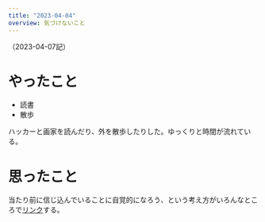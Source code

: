 ```yaml
---
title: "2023-04-04"
overview: 気づけないこと
---
```


（2023-04-07記）

# やったこと

- 読書
- 散歩

ハッカーと画家を読んだり、外を散歩したりした。ゆっくりと時間が流れている。

# 思ったこと

当たり前に信じ込んでいることに自覚的になろう、という考え方がいろんなところで[リンク](https://scrapbox.io/lemonadern/%E6%B0%97%E3%81%A5%E3%81%91%E3%81%AA%E3%81%84%E3%81%93%E3%81%A8)する。
